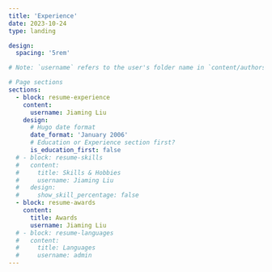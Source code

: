 ```yaml
---
title: 'Experience'
date: 2023-10-24
type: landing

design:
  spacing: '5rem'

# Note: `username` refers to the user's folder name in `content/authors/`

# Page sections
sections:
  - block: resume-experience
    content:
      username: Jiaming Liu
    design:
      # Hugo date format
      date_format: 'January 2006'
      # Education or Experience section first?
      is_education_first: false
  # - block: resume-skills
  #   content:
  #     title: Skills & Hobbies
  #     username: Jiaming Liu
  #   design:
  #     show_skill_percentage: false
  - block: resume-awards
    content:
      title: Awards
      username: Jiaming Liu
  # - block: resume-languages
  #   content:
  #     title: Languages
  #     username: admin
---
```

